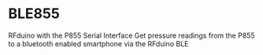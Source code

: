 # BLE855
RFduino with the P855 Serial Interface
Get pressure readings from the P855 to a bluetooth enabled smartphone via the RFduino BLE
